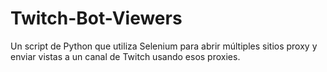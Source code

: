 # Twitch-Bot-Viewers
Un script de Python que utiliza Selenium para abrir múltiples sitios proxy y enviar vistas a un canal de Twitch usando esos proxies.
